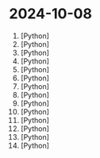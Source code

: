 # 2024-10-08

1. [](https://github.comundefined "TikTok 主页/合辑/直播/视频/图集/原声；抖音主页/视频/图集/收藏/直播/原声/合集/评论/账号/搜索/热榜数据采集工具") [Python]
2. [](https://github.comundefined "基于 Nonebot2 开发，非常可爱的绪山真寻bot") [Python]
3. [](https://github.comundefined "30天掌握量化交易 (持续更新)") [Python]
4. [](https://github.comundefined "🚀「Douyin_TikTok_Download_API」是一个开箱即用的高性能异步抖音、快手、TikTok、Bilibili数据爬取工具，支持API调用，在线批量解析及下载。") [Python]
5. [](https://github.comundefined "《动手学深度学习》：面向中文读者、能运行、可讨论。中英文版被70多个国家的500多所大学用于教学。") [Python]
6. [](https://github.comundefined "中文独立博客列表") [Python]
7. [](https://github.comundefined "基于flet的一款windows桌面应用，实现了浏览图片、音乐、小说、漫画、各种资源的功能。") [Python]
8. [](https://github.comundefined "团子翻译器 —— 个人兴趣制作的一款基于OCR技术的翻译器") [Python]
9. [](https://github.comundefined "OCR software, free and offline. 开源、免费的离线OCR软件。支持截屏/批量导入图片，PDF文档识别，排除水印/页眉页脚，扫描/生成二维码。内置多国语言库。") [Python]
10. [](https://github.comundefined "A proxy tool to bypass GFW.") [Python]
11. [](https://github.comundefined "文件快递柜-匿名口令分享文本，文件，像拿快递一样取文件（FileCodeBox - File Express Cabinet - Anonymous Passcode Sharing Text, Files, Like Taking Express Delivery for Files）") [Python]
12. [](https://github.comundefined "分享 GitHub 上有趣、入门级的开源项目。Share interesting, entry-level open source projects on GitHub.") [Python]
13. [](https://github.comundefined "手写实现李航《统计学习方法》书中全部算法") [Python]
14. [](https://github.comundefined "😘 让你“爱”上 GitHub，解决访问时图裂、加载慢的问题。（无需安装）") [Python]
